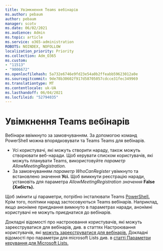 ```yaml
---
title: Увімкнення Teams вебінарів
ms.author: pebaum
author: pebaum
manager: scotv
ms.date: 06/02/2021
ms.audience: Admin
ms.topic: article
ms.service: o365-administration
ROBOTS: NOINDEX, NOFOLLOW
localization_priority: Priority
ms.collection: Adm_O365
ms.custom:
- "11513"
- "9006672"
ms.openlocfilehash: 5a732e6746e9fd23e54a0b2ffeabb59623012a0e
ms.sourcegitcommit: 9de78b30602f917d58705057cdcce31fec349969
ms.translationtype: MT
ms.contentlocale: uk-UA
ms.lasthandoff: 06/04/2021
ms.locfileid: "52794035"
---
```

# <a name="enable-teams-webinars"></a>Увімкнення Teams вебінарів

Вебінари ввімкнуто за замовчуванням. За допомогою команд PowerShell можна впорядковувати та Teams Teams для вебінарів.

- Усі користувачі, які можуть створити нараду, також можуть створювати веб-наради. Щоб керувати списком користувачів, які можуть планувати Teams, використовуйте *параметр AllowMeetingRegistration.* 
- За замовчуванням *параметр WhoCanRegister* увімкнуто та встановлено значення **Усі.** Щоб вимкнути реєстрацію наради, установіть для параметра *AllowMeetingRegistration значення* **False (Хибість).**

Щоб змінити ці параметри, потрібно інсталювати Teams [PowerShell.](/microsoftteams/teams-powershell-install) Крім того, політики нарад застосовуються Teams вебінарів. Наприклад, якщо анонімне приєднання вимкнуто в параметрах наради, анонімні користувачі не можуть приєднатися до вебінарів.

Докладні відомості про настроювання користувачів, які можуть зареєструватися для вебінарів, див. в статтях Настроювання користувачів, які [можуть зареєструватися для вебінарів.](/microsoftteams/set-up-webinars?source=docs#configure-who-can-register-for-webinars) Докладні відомості про параметри для microsoft Lists див. в [статті Параметри керування для Microsoft Lists.](/sharepoint/control-lists)